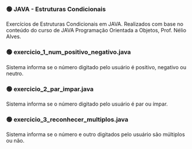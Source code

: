 <h3> 🟢 JAVA - Estruturas Condicionais </h3>
Exercícios de Estruturas Condicionais em JAVA. Realizados com base no conteúdo do curso de JAVA Programação Orientada a Objetos, Prof. Nélio Alves.

### 🟢 exercicio_1_num_positivo_negativo.java
Sistema informa se o número digitado pelo usuário é positivo, negativo ou neutro.

### 🟢 exercicio_2_par_impar.java
Sistema informa se o número digitado pelo usuário é par ou ímpar.

### 🟢 exercicio_3_reconhecer_multiplos.java
Sistema informa se o número e outro digitados pelo usuário são múltiplos ou não.
